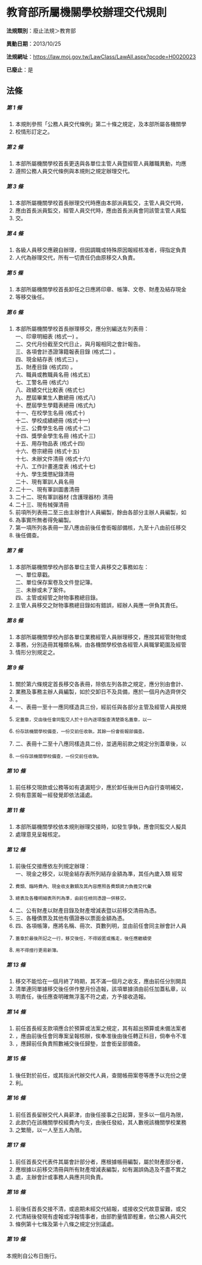 # 教育部所屬機關學校辦理交代規則

**法規類別**：廢止法規＞教育部

**異動日期**：2013/10/25  

**法規網址**：https://law.moj.gov.tw/LawClass/LawAll.aspx?pcode=H0020023

**已廢止**：是



## 法條
##### 第 1 條
1. 本規則參照「公務人員交代條例」第二十條之規定，及本部所屬各機關學
1. 校情形訂定之。

##### 第 2 條
1. 本部所屬機關學校首長更迭與各單位主管人員暨經管人員離職異動，均應
1. 遵照公務人員交代條例與本規則之規定辦理交代。

##### 第 3 條
1. 本部所屬機關學校首長辦理交代時應由本部派員監交，主管人員交代時，
1. 應由首長派員監交，經管人員交代時，應由首長派員會同該管主管人員監
1. 交。

##### 第 4 條
1. 各級人員移交應親自辦理，但因調職或特殊原因報經核准者，得指定負責
1. 人代為辦理交代，所有一切責任仍由原移交人負責。

##### 第 5 條
1. 本部所屬機關學校首長卸任之日應將印章、帳簿、文卷、財產及結存現金
1. 等移交後任。

##### 第 6 條
1. 本部所屬機關學校首長辦理移交，應分別編送左列表冊：  
一、印章明細表 (格式一) 。  
二、交代月份截至交代日止，與月報相同之會計報告。  
三、各項會計憑證簿籍報表目錄 (格式二) 。  
四、現金結存表 (格式三) 。  
五、財產目錄 (格式四) 。  
六、職員或教職員名冊 (格式五)  
七、工警名冊 (格式六)  
八、政績交代比較表 (格式七)  
九、歷屆畢業生人數總冊 (格式八)  
十、歷屆學生學籍表總冊 (格式九)  
十一、在校學生名冊 (格式十)  
十二、學校成績總冊 (格式十一)  
十三、公費學生名冊 (格式十二)  
十四、獎學金學生名冊 (格式十三)  
十五、用存物品表 (格式十四)  
十六、卷宗總冊 (格式十五)  
十七、未辦文件清冊 (格式十六)  
十八、工作計畫進度表 (格式十七)  
十九、學生獎懲紀錄清冊  
二十、現有軍訓人員名冊
1. 二十一、現有軍訓圖書清冊
1. 二十二、現有軍訓器材 (含護理器材) 清冊
1. 二十三、現有械彈清冊
1. 前項所列表冊二至三由主辦會計人員編製，餘由各部分主辦人員編製，如
1. 為事實所無者得免編製。
1. 第一項所列各表冊一至八應由前後任會銜報部備核，九至十八由前任移交
1. 後任備查。

##### 第 7 條
1. 本部所屬機關學校內部各單位主管人員移交之事務如左：  
一、單位章戳。  
二、單位保存案卷及文件登記簿。  
三、未辦或未了案件。  
四、主管或經管之財物事務總目錄。
1. 主管人員移交之財物事務總目錄如有錯誤，經辦人員應一併負其責任。

##### 第 8 條
1. 本部所屬機關學校內部各單位業務經管人員辦理移交，應按其經管財物或
1. 事務，分別造冊其種類名稱，由各機關學校依各經管人員職掌範圍及經管
1. 情形分別規定之。

##### 第 9 條
1. 關於第六條規定首長移交各表冊，除依左列各款之規定，應分別由會計、
1. 業務及事務主辦人員編製，如於交卸日不及具備，應於一個月內造齊併交
1. 。
1. 一、表冊一至十一應同樣造具三份，經前任與各部分主管及經管人員按規
1.     定蓋章，交由後任會同監交人於十日內逐項盤查清楚簽名蓋章，以一
1.     份存該機關學校備查，一份交前任收執，其餘一份會銜報部備查。
1. 二、表冊十二至十八應同樣造具二份，並適用前款之規定分別蓋章後，以
1.     一份存該機關學校備查，一份交前任收執。

##### 第 10 條
1. 前任移交現款或公務等如有遺漏短少，應於卸任後卅日內自行查明補交，
1. 倘有意匿報一經發覺即依法議處。

##### 第 11 條
1. 本部所屬機關學校依本規則辦理交接時，如發生爭執，應會同監交人擬具
1. 處理意見呈報核定。

##### 第 12 條
1. 前後任交接應依左列規定辦理：  
一、現金之移交，以現金結存表所列結存金額為準，其任內歲入類  經常
1.     費類、臨時費內、現金收支數額及其內容應照各費類資力負擔交代彙
1.     總表及各種明細表所列為準，由前任檢同憑證一併移交。
1. 二、公有財產以財產目錄及財產增減表暨以前移交清冊為憑。
1. 三、各種債票及其他有價證券以票面金額為憑。
1. 四、各項帳簿，應將名稱、冊次、頁數列明，並由前任會同主辦會計人員
1.     蓋章於最後所記之一行，移交後任，不得毀匿或攜走，後任應繼續使
1.     用不得擅行更易新簿。

##### 第 13 條
1. 移交不能恰在一個月終了時期，其不滿一個月之收支，應由前任分別開具
1. 清單連同單據移交後任併作整月份造報，該項單據須由前任加蓋私章，以
1. 明責任，後任應查明確無浮濫不符之處，方予接收造報。

##### 第 14 條
1. 前任首長經支款項應合於預算或法案之規定，其有超出預算或未備法案者
1. ，應由前後任會同專案呈報核辦，俟奉准後由後任轉正科目，倘奉令不准
1. ，應歸前任負責照數補交後任歸墊，並會銜呈部備查。

##### 第 15 條
1. 後任對於前任，或其指派代辦交代人員，查閱帳冊案卷等應予以充份之便
1. 利。

##### 第 16 條
1. 前任首長留辦交代人員薪津，由後任接事之日起算，至多以一個月為限，
1. 此款仍在該機關學校經費內勻支，由後任發給，其人數視該機關學校業務
1. 之繁簡，以一人至五人為限。

##### 第 17 條
1. 前任首長交代表件其屬會計部分者，應根據帳冊編製，屬於財產部分者，
1. 應根據以前移交清冊與所有財產增減表編製，如有漏誤偽造及不盡不實之
1. 處，主辦會計或事務人員應共同負責。

##### 第 18 條
1. 前後任首長交接不清，或逾期未經交代結報，或接收交代故意留難，或交
1. 代清結後發現有虛報或浮報情事者，由部酌量情節輕重，依公務人員交代
1. 條例第十七條及第十八條之規定分別議處。

##### 第 19 條
本規則自公布日施行。


